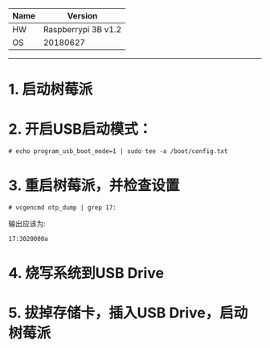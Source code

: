 Name|Version
---|---
HW|Raspberrypi 3B v1.2
OS| 20180627
--- 
# 1. 启动树莓派
# 2. 开启USB启动模式：
```
# echo program_usb_boot_mode=1 | sudo tee -a /boot/config.txt
``` 
# 3. 重启树莓派，并检查设置
```
# vcgencmd otp_dump | grep 17:
```
输出应该为:
```
17:3020000a
```

# 4. 烧写系统到USB Drive
# 5. 拔掉存储卡，插入USB Drive，启动树莓派
